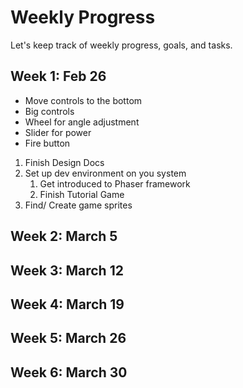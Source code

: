
# Weekly Progress
Let's keep track of weekly progress, goals, and tasks.

## Week 1: Feb 26

- Move controls to the bottom
- Big controls
- Wheel for angle adjustment
- Slider for power
- Fire button

1. Finish Design Docs
2. Set up dev environment on you system
    1. Get introduced to Phaser framework
    2. Finish Tutorial Game
3. Find/ Create game sprites
   

## Week 2: March 5
## Week 3: March 12
## Week 4: March 19
## Week 5: March 26
## Week 6: March 30


